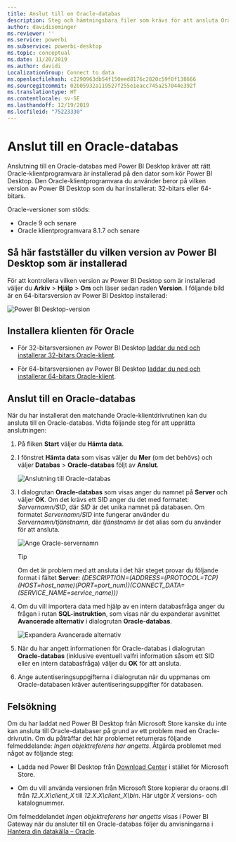 ```yaml
---
title: Anslut till en Oracle-databas
description: Steg och hämtningsbara filer som krävs för att ansluta Oracle till Power BI Desktop
author: davidiseminger
ms.reviewer: ''
ms.service: powerbi
ms.subservice: powerbi-desktop
ms.topic: conceptual
ms.date: 11/20/2019
ms.author: davidi
LocalizationGroup: Connect to data
ms.openlocfilehash: c2290963db54f150eed8176c2820c59f8f138666
ms.sourcegitcommit: 02b05932a119527f255e1eacc745a257044e392f
ms.translationtype: HT
ms.contentlocale: sv-SE
ms.lasthandoff: 12/19/2019
ms.locfileid: "75223330"
---
```

# <a name="connect-to-an-oracle-database"></a>Anslut till en Oracle-databas
Anslutning till en Oracle-databas med Power BI Desktop kräver att rätt Oracle-klientprogramvara är installerad på den dator som kör Power BI Desktop. Den Oracle-klientprogramvara du använder beror på vilken version av Power BI Desktop som du har installerat: 32-bitars eller 64-bitars.

Oracle-versioner som stöds: 
- Oracle 9 och senare
- Oracle klientprogramvara 8.1.7 och senare

## <a name="determining-which-version-of-power-bi-desktop-is-installed"></a>Så här fastställer du vilken version av Power BI Desktop som är installerad
För att kontrollera vilken version av Power BI Desktop som är installerad väljer du **Arkiv** > **Hjälp** > **Om** och läser sedan raden **Version**. I följande bild är en 64-bitarsversion av Power BI Desktop installerad:

![Power BI Desktop-version](media/desktop-connect-oracle-database/connect-oracle-database_1.png)

## <a name="installing-the-oracle-client"></a>Installera klienten för Oracle
- För 32-bitarsversionen av Power BI Desktop [laddar du ned och installerar 32-bitars Oracle-klient](https://www.oracle.com/technetwork/topics/dotnet/utilsoft-086879.html).

- För 64-bitarsversionen av Power BI Desktop [laddar du ned och installerar 64-bitars Oracle-klient](https://www.oracle.com/technetwork/database/windows/downloads/index-090165.html).

## <a name="connect-to-an-oracle-database"></a>Anslut till en Oracle-databas
När du har installerat den matchande Oracle-klientdrivrutinen kan du ansluta till en Oracle-databas. Vidta följande steg för att upprätta anslutningen:

1. På fliken **Start** väljer du **Hämta data**. 

2. I fönstret **Hämta data** som visas väljer du **Mer** (om det behövs) och väljer **Databas** > **Oracle-databas** följt av **Anslut**.
   
   ![Anslutning till Oracle-databas](media/desktop-connect-oracle-database/connect-oracle-database_2.png)
2. I dialogrutan **Oracle-databas** som visas anger du namnet på **Server** och väljer **OK**. Om det krävs ett SID anger du det med formatet: *Servernamn/SID*, där *SID* är det unika namnet på databasen. Om formatet *Servernamn/SID* inte fungerar använder du *Servernamn/tjänstnamn*, där *tjänstnamn* är det alias som du använder för att ansluta.


   ![Ange Oracle-servernamn](media/desktop-connect-oracle-database/connect-oracle-database_3.png)

   > [!TIP]
   > Om det är problem med att ansluta i det här steget provar du följande format i fältet **Server**: *(DESCRIPTION=(ADDRESS=(PROTOCOL=TCP)(HOST=host_name)(PORT=port_num))(CONNECT_DATA=(SERVICE_NAME=service_name)))*
   
3. Om du vill importera data med hjälp av en intern databasfråga anger du frågan i rutan **SQL-instruktion**, som visas när du expanderar avsnittet **Avancerade alternativ** i dialogrutan **Oracle-databas**.
   
   ![Expandera Avancerade alternativ](media/desktop-connect-oracle-database/connect-oracle-database_4.png)
4. När du har angett informationen för Oracle-databas i dialogrutan **Oracle-databas** (inklusive eventuell valfri information såsom ett SID eller en intern databasfråga) väljer du **OK** för att ansluta.
5. Ange autentiseringsuppgifterna i dialogrutan när du uppmanas om Oracle-databasen kräver autentiseringsuppgifter för databasen.


## <a name="troubleshooting"></a>Felsökning

Om du har laddat ned Power BI Desktop från Microsoft Store kanske du inte kan ansluta till Oracle-databaser på grund av ett problem med en Oracle-drivrutin. Om du påträffar det här problemet returneras följande felmeddelande: *Ingen objektreferens har angetts*. Åtgärda problemet med något av följande steg:

* Ladda ned Power BI Desktop från [Download Center](https://www.microsoft.com/download/details.aspx?id=58494) i stället för Microsoft Store.

* Om du vill använda versionen från Microsoft Store kopierar du oraons.dll från _12.X.X\client_X_ till _12.X.X\client_X\bin_. Här utgör _X_ versions- och katalognummer.

Om felmeddelandet *Ingen objektreferens har angetts* visas i Power BI Gateway när du ansluter till en Oracle-databas följer du anvisningarna i [Hantera din datakälla – Oracle](service-gateway-onprem-manage-oracle.md).
